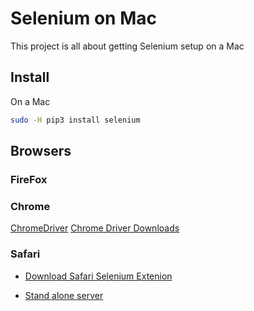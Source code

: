 # Selenium on Mac
This project is all about getting Selenium setup on a Mac

## Install
On a Mac

```bash
sudo -H pip3 install selenium
```

## Browsers

### FireFox

### Chrome
[ChromeDriver](https://sites.google.com/a/chromium.org/chromedriver/)
[Chrome Driver Downloads](http://chromedriver.storage.googleapis.com/index.html)

### Safari
* [Download Safari Selenium Extenion](http://selenium-release.storage.googleapis.com/index.html?path=2.48/)

* [Stand alone server](http://selenium-release.storage.googleapis.com/index.html?path=3.4/)
